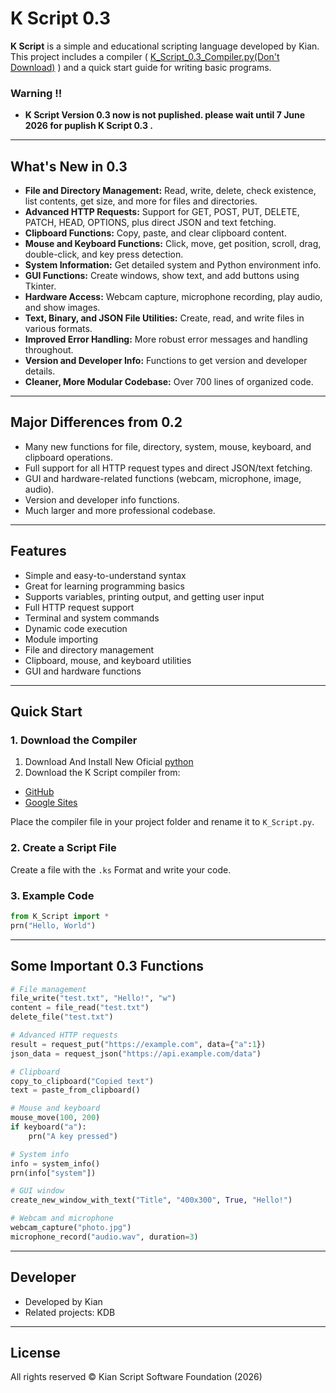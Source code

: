 # K Script 0.3

**K Script** is a simple and educational scripting language developed by Kian. This project includes a compiler ( [K_Script_0.3_Compiler.py(Don't Download)](K_Script_0.3_Compiler.py) ) and a quick start guide for writing basic programs.
### Warning !!
- **K Script Version 0.3 now is not puplished. please wait until 7 June 2026 for puplish K Script 0.3 .**
---

## What's New in 0.3

- **File and Directory Management:** Read, write, delete, check existence, list contents, get size, and more for files and directories.
- **Advanced HTTP Requests:** Support for GET, POST, PUT, DELETE, PATCH, HEAD, OPTIONS, plus direct JSON and text fetching.
- **Clipboard Functions:** Copy, paste, and clear clipboard content.
- **Mouse and Keyboard Functions:** Click, move, get position, scroll, drag, double-click, and key press detection.
- **System Information:** Get detailed system and Python environment info.
- **GUI Functions:** Create windows, show text, and add buttons using Tkinter.
- **Hardware Access:** Webcam capture, microphone recording, play audio, and show images.
- **Text, Binary, and JSON File Utilities:** Create, read, and write files in various formats.
- **Improved Error Handling:** More robust error messages and handling throughout.
- **Version and Developer Info:** Functions to get version and developer details.
- **Cleaner, More Modular Codebase:** Over 700 lines of organized code.

---

## Major Differences from 0.2

- Many new functions for file, directory, system, mouse, keyboard, and clipboard operations.
- Full support for all HTTP request types and direct JSON/text fetching.
- GUI and hardware-related functions (webcam, microphone, image, audio).
- Version and developer info functions.
- Much larger and more professional codebase.

---

## Features

- Simple and easy-to-understand syntax  
- Great for learning programming basics  
- Supports variables, printing output, and getting user input  
- Full HTTP request support  
- Terminal and system commands  
- Dynamic code execution  
- Module importing  
- File and directory management  
- Clipboard, mouse, and keyboard utilities  
- GUI and hardware functions

---

## Quick Start

### 1. Download the Compiler
1. Download And Install New Oficial [python](python.org)
2. Download the K Script compiler from:

- [GitHub](https://github.com/Kiansharestani/K-Script-compiler)
- [Google Sites](https://sites.google.com/view/download-k-script-compiler)

Place the compiler file in your project folder and rename it to `K_Script.py`.

### 2. Create a Script File

Create a file with the `.ks` Format and write your code.

### 3. Example Code

```python
from K_Script import *
prn("Hello, World")
```

---

## Some Important 0.3 Functions

```python
# File management
file_write("test.txt", "Hello!", "w")
content = file_read("test.txt")
delete_file("test.txt")

# Advanced HTTP requests
result = request_put("https://example.com", data={"a":1})
json_data = request_json("https://api.example.com/data")

# Clipboard
copy_to_clipboard("Copied text")
text = paste_from_clipboard()

# Mouse and keyboard
mouse_move(100, 200)
if keyboard("a"):
    prn("A key pressed")

# System info
info = system_info()
prn(info["system"])

# GUI window
create_new_window_with_text("Title", "400x300", True, "Hello!")

# Webcam and microphone
webcam_capture("photo.jpg")
microphone_record("audio.wav", duration=3)
```

---

## Developer

- Developed by Kian
- Related projects: KDB

---

## License

All rights reserved © Kian Script Software Foundation (2026)
